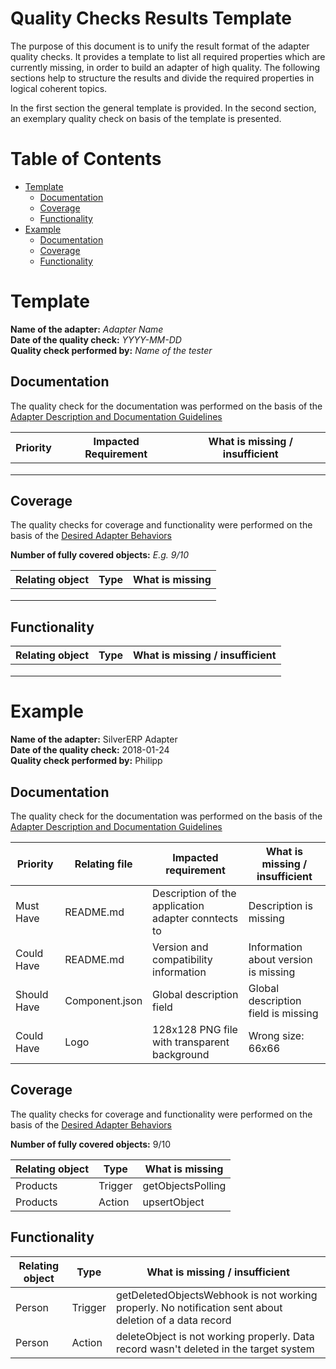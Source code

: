# Quality Checks Results Template

The purpose of this document is to unify the result format of the adapter quality checks. It provides a template to list all required properties which are currently missing, in order to build an adapter of high quality.
The following sections help to structure the results and divide the required properties in logical coherent topics.

In the first section the general template is provided. In the second section, an exemplary quality check on basis of the template is presented.


# Table of Contents

- [Template](#template)
	- [Documentation](#documentation)
	- [Coverage](#coverage)
	- [Functionality](#functionality)
- [Example](#example)
	- [Documentation](#documentation-1)
	- [Coverage](#coverage-1)
	- [Functionality](#functionality-1)


# Template

**Name of the adapter:** _Adapter Name_ <br>
**Date of the quality check:** _YYYY-MM-DD_ <br>
**Quality check performed by:** _Name of the tester_

## Documentation

The quality check for the documentation was performed on the basis of the [Adapter Description and Documentation Guidelines](https://github.com/openintegrationhub/Connectors/blob/master/Adapters/AdapterChecklists/AdapterDescriptionAndDocumentationGuidelines.md)

| Priority  | Impacted Requirement  | What is missing / insufficient |
| ------------- | ------------- | ------------- |
|   |   |  |
|  |   |  |
|  |   |  |



## Coverage

The quality checks for coverage and functionality were performed on the basis of the [Desired Adapter Behaviors](https://github.com/openintegrationhub/Connectors/blob/master/Adapters/AdapterChecklists/DesiredAdapterBehaviors.md)


**Number of fully covered objects:** _E.g. 9/10_

| Relating object | Type  |What is missing |
| ------------- | ------------- | ------------- |
|  |  |   |
|  |  |   |  
|  |  |   |  

## Functionality

| Relating object | Type  |What is missing / insufficient  |
| ------------- | ------------- | ------------- |
|  |  |   |  
|  |  |   |  
|  |  |   |  

# Example

**Name of the adapter:** SilverERP Adapter <br>
**Date of the quality check:** 2018-01-24 <br>
**Quality check performed by:** Philipp

## Documentation

The quality check for the documentation was performed on the basis of the [Adapter Description and Documentation Guidelines](https://github.com/openintegrationhub/Connectors/blob/master/Adapters/AdapterChecklists/AdapterDescriptionAndDocumentationGuidelines.md)

| Priority  | Relating file | Impacted requirement  | What is missing / insufficient |
| ------------- | ------------- | ------------- | ------------- |
| Must Have  | README.md | Description of the application adapter conntects to  | Description is missing |
| Could Have | README.md | Version and compatibility information  | Information about version is missing  |
| Should Have  | Component.json | Global description field  | Global description field is missing |
| Could Have  | Logo | 128x128 PNG file with transparent background   | Wrong size: 66x66 |

## Coverage

The quality checks for coverage and functionality were performed on the basis of the [Desired Adapter Behaviors](https://github.com/openintegrationhub/Connectors/blob/master/Adapters/AdapterChecklists/DesiredAdapterBehaviors.md)

**Number of fully covered objects:** 9/10

| Relating object  | Type |What is missing  |
| ------------- | ------------- | ------------- |
| Products  | Trigger | getObjectsPolling  |
| Products |Action  |  upsertObject |

## Functionality

| Relating object  | Type |What is missing / insufficient  |
| ------------- | ------------- | ------------- |
| Person | Trigger | getDeletedObjectsWebhook is not working properly.  No notification sent about deletion of a data record  |
| Person | Action |deleteObject is not working properly.  Data record wasn't deleted in the target system  |
